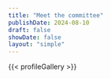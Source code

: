 ```yaml
---
title: "Meet the committee"
publishDate: 2024-08-10
draft: false
showDate: false
layout: "simple"
---
```

{{< profileGallery >}}
